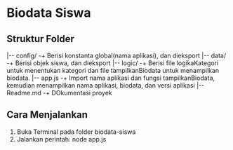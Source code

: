 #   Biodata Siswa

## Struktur Folder 
|-- config/     -+ Berisi konstanta global(nama aplikasi), dan dieksport 
|-- data/       -+ Berisi objek siswa, dan dieksport
|-- logic/      -+ Berisi file logikaKategori untuk menentukan kategori dan file tampilkanBiodata untuk menampilkan biodata. 
|-- app.js      -+ Import nama aplikasi dan fungsi tampilkanBiodata, kemudian menampilkan nama aplikasi, biodata, dan versi aplikasi
|-- Readme.md   -+ DOkumentasi proyek 

## Cara Menjalankan
1. Buka Terminal pada folder biodata-siswa
2. Jalankan perintah: node app.js
